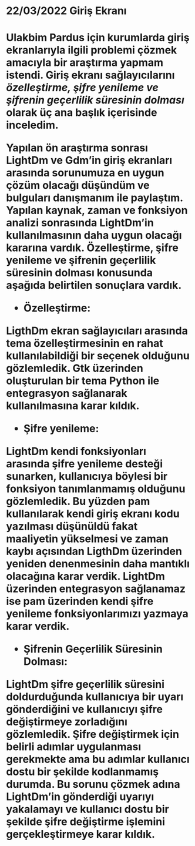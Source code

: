<h1> 22/03/2022 Giriş Ekranı <h1>

Ulakbim Pardus için kurumlarda giriş ekranlarıyla ilgili problemi çözmek amacıyla bir araştırma yapmam istendi. Giriş ekranı sağlayıcılarını *özelleştirme, şifre yenileme ve şifrenin geçerlilik süresinin dolması* olarak üç ana başlık içerisinde inceledim.

Yapılan ön araştırma sonrası LightDm ve Gdm’in giriş ekranları arasında sorunumuza en uygun çözüm olacağı düşündüm ve bulguları danışmanım ile paylaştım. Yapılan kaynak, zaman ve fonksiyon analizi sonrasında LightDm’in kullanılmasının daha uygun olacağı kararına vardık. Özelleştirme, şifre yenileme ve şifrenin geçerlilik süresinin dolması konusunda aşağıda belirtilen sonuçlara vardık.
- Özelleştirme:

LigthDm ekran sağlayıcıları arasında tema özelleştirmesinin en rahat kullanılabildiği bir seçenek olduğunu gözlemledik. Gtk üzerinden oluşturulan bir tema Python ile entegrasyon sağlanarak kullanılmasına karar kıldık.

- Şifre yenileme:

LightDm kendi fonksiyonları arasında şifre yenileme desteği sunarken, kullanıcıya böylesi bir fonksiyon tanımlanmamış olduğunu gözlemledik. Bu yüzden pam kullanılarak kendi giriş ekranı kodu yazılması düşünüldü fakat maaliyetin yükselmesi ve zaman kaybı açısından LigthDm üzerinden yeniden denenmesinin daha mantıklı olacağına karar verdik. LightDm üzerinden entegrasyon sağlanamaz ise pam üzerinden kendi şifre yenileme fonksiyonlarımızı yazmaya karar verdik.

- Şifrenin Geçerlilik Süresinin Dolması:

LightDm şifre geçerlilik süresini doldurduğunda kullanıcıya bir uyarı gönderdiğini ve kullanıcıyı şifre değiştirmeye zorladığını gözlemledik. Şifre değiştirmek için belirli adımlar uygulanması gerekmekte ama bu adımlar kullanıcı dostu bir şekilde kodlanmamış durumda. Bu sorunu çözmek adına LightDm’in gönderdiği uyarıyı yakalamayı ve kullanıcı dostu bir şekilde şifre değiştirme işlemini gerçekleştirmeye karar kıldık.
